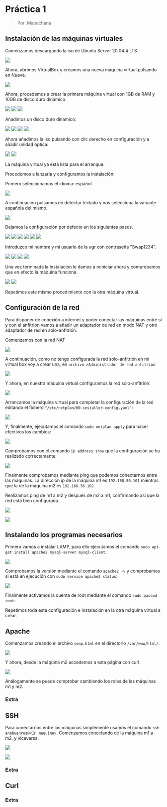 # Práctica 1

> Por: Mapachana

## Instalación de las máquinas virtuales

Comenzamos descargando la iso de Ubuntu Server 20.04.4 LTS.

![](./img/descarga_iso.png)


Ahora, abrimos VirtualBox y creamos una nueva máquina virtual pulsando en Nueva.

![](./img/inicio_virtualbox.png)

Ahora, procedemos a crear la primera máquina virtual con 1GB de RAM y 10GB de disco duro dinámico.

![](./img/vm_config_1.png)
![](./img/vm_config_2.png)
![](./img/vm_config_3.png)

Añadimos un disco duro dinámico: 

![](./img/vm_config_4.png)
![](./img/vm_config_5.png)
![](./img/vm_config_6.png)
![](./img/vm_config_7.png)

Ahora añadimos la iso pulsando con clic derecho en configuración y a añadir unidad óptica:

![](./img/vm_config_8.png)
![](./img/vm_config_9.png)

La máquina virtual ya está lista para el arranque.

Procedemos a lanzarla y configuramos la instalación:

Primero seleccionamos el idioma: español.

![](./img/so_config_1.png)

A continuación pulsamos en detectar teclado y nos selecciona la variante española del mismo.

![](./img/so_config_2.png)

Dejamos la configuración por defecto en los siguientes pasos.

![](./img/so_config_3.png)
![](./img/so_config_4.png)
![](./img/so_config_5.png)
![](./img/so_config_8.png)
![](./img/so_config_9.png)
![](./img/so_config_10.png)

Introduzco mi nombre y mi usuario de la ugr con contraseña "Swap1234".

![](./img/so_config_11.png)
![](./img/so_config_12.png)
![](./img/so_config_13.png)
![](./img/so_config_14.png)

Una vez terminada la instalación le damos a reiniciar ahora y comprobamos que en efecto la máquina funciona.

![](./img/so_config_15.png)
![](./img/so_config_16.png)

Repetimos este mismo procedimiento con la otra máquina virtual.

## Configuración de la red

Para disponer de conexión a internet y poder conectar las máquinas entre sí y con el anfitrión vamos a añadir un adaptador de red en modo NAT y otro adaptador de red en solo-anfitrión.

Comenzamos con la red NAT

![](./img/red_1.png)

A continuación, como no tengo configurada la red solo-anfitrión en mi virtual box voy a crear una, en `archivo->Administrador de red anfitrión`:

![](./img/red_3.png)

Y ahora, en nuestra máquina virtual configuramos la red solo-anfitrión:

![](./img/red_2.png)

Arrancamos la máquina virtual para completar la configuración de la red editando el fichero `"/etc/netplan/00-installer-config.yaml"`:

![](./img/red_4.png)

Y, finalmente, ejecutamos el comando `sudo netplan apply` para hacer efectivos los cambios:

![](./img/red_5.png)

Comprobamos con el comando `ip address show` que la configuración se ha realizado correctamente:

![](./img/red_6.png)

Finalmente comprobamos mediante ping que podemos conectarnos entre las máquinas. La dirección ip de la máquina m1 es `192.168.56.101` mientras que la de la máquina m2 es `192.168.56.102`.

Realizamos ping de m1 a m2 y después de m2 a m1, confirmando así que la red está bien configurada.

![](./img/ping_m1m2.png)

![](./img/ping_m2m1.png)


## Instalando los programas necesarios

Primero vamos a instalar LAMP, para ello ejecutamos el comando `sudo apt-get install apache2 mysql-server mysql-client`.

![](./img/instalar_1.png)


Comprobamos la versión mediante el comando `apache2 -v` y comprobamos si está en ejecución con `sudo service apache2 status`:

![](./img/instalar_2.png)

Finalmente activamos la cuenta de root mediante el comando `sudo passwd root`:

Repetimos toda esta configuración e instalación en la otra máquina virtual a crear.

## Apache

Comenzamos creando el archivo `swap.html` en el directorio `/var/www/html/`.

![](./img/apache_1.png)

Y ahora, desde la máquina m2 accedemos a esta página con curl:

![](./img/apache_2.png)

Análogamente se puede comprobar cambiando los roles de las máquinas m1 y m2.

### Extra



## SSH

Para conectarnos entre las máquinas simplemente usamos el comando `ssh anabuenrua@<IP maquina>`. Comenzamos conectando de la máquina m1 a m2, y viceversa.

![](./img/ssh_m1m2_1.png)

![](./img/ssh_m2m1_1.png)

### Extra



## Curl



### Extra

